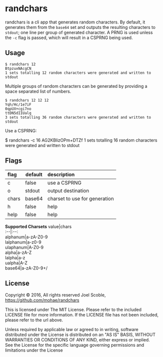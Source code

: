 randchars
=========

randchars is a cli app that generates random characters. By default, it generates them from the `base64` set and outputs the resulting characters to `stdout`; one line per group of generated character. A PRNG is used unless the `-c` flag is passed, which will result in a CSPRNG being used.

## Usage 

    $ randchars 12
	BtpzuxNAcgCN
	1 sets totalling 12 random characters were generated and written to stdout

Multiple groups of random characters can be generated by providing a space separated list of numbers.

    $ randchars 12 12 12
    Yqh/Hc/1e7iF
	0qpUX+cgi7no
	ttDN5dIIUalq
	3 sets totalling 36 random characters were generated and written to stdout

Use a CSPRNG:

   $ randchars -c 16
   AG2KBlizOPm+DTZf
   1 sets totalling 16 random characters were generated and written to stdout


## Flags

flag | default | description  
:--|--|:--  
c|false|use a CSPRNG  
o|stdout|output destination  
chars|base64|charset to use for generation
h|false|help  
help|false|help  

__Supported Charsets__
value|chars  
:--|:--:  
alphanum|a-zA-Z0-9  
lalphanum|a-z0-9  
ulaphanum|A-Z0-9  
alpha|a-zA-Z  
lalpha|a-z  
ualpha|A-Z  
base64|a-zA-Z0-9+/  

## License
Copyright © 2016, All rights reserved
Joel Scoble, https://github.com/mohae/randchars

This is licensed under The MIT License. Please refer to the included
LICENSE file for more information. If the LICENSE file has not been
included, please refer to the url above.

Unless required by applicable law or agreed to in writing, software
distributed under the License is distributed on an "AS IS" BASIS,
WITHOUT WARRANTIES OR CONDITIONS OF ANY KIND, either express or implied.
See the License for the specific language governing permissions and
limitations under the License


